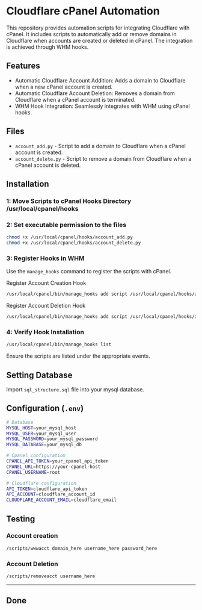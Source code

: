 # Cloudflare cPanel Automation
 
This repository provides automation scripts for integrating Cloudflare with cPanel. It includes scripts to automatically add or remove domains in Cloudflare when accounts are created or deleted in cPanel. The integration is achieved through WHM hooks.

## Features
* Automatic Cloudflare Account Addition: Adds a domain to Cloudflare when a new cPanel account is created.
* Automatic Cloudflare Account Deletion: Removes a domain from Cloudflare when a cPanel account is terminated.
* WHM Hook Integration: Seamlessly integrates with WHM using cPanel hooks.

## Files
* ```account_add.py``` - Script to add a domain to Cloudflare when a cPanel account is created.
* ```account_delete.py``` - Script to remove a domain from Cloudflare when a cPanel account is deleted.

## Installation
### 1: Move Scripts to cPanel Hooks Directory /usr/local/cpanel/hooks
### 2: Set executable permission to the files
```bash
chmod +x /usr/local/cpanel/hooks/account_add.py
chmod +x /usr/local/cpanel/hooks/account_delete.py
```
### 3: Register Hooks in WHM
Use the ```manage_hooks``` command to register the scripts with cPanel.

Register Account Creation Hook
```bash 
/usr/local/cpanel/bin/manage_hooks add script /usr/local/cpanel/hooks/account_add.py --event Account::Create --stage post
```
Register Account Deletion Hook
```bash 
/usr/local/cpanel/bin/manage_hooks add script /usr/local/cpanel/hooks/account_add.py --event Account::Create --stage post
```
### 4: Verify Hook Installation
```bash
/usr/local/cpanel/bin/manage_hooks list
```
Ensure the scripts are listed under the appropriate events.

## Setting Database
Import ```sql_structure.sql``` file into your mysql database.

## Configuration (```.env```)
```bash
# Database
MYSQL_HOST=your_mysql_host
MYSQL_USER=your_mysql_user
MYSQL_PASSWORD=your_mysql_password
MYSQL_DATABASE=your_mysql_db

# Cpanel configuration
CPANEL_API_TOKEN=your_cpanel_api_token
CPANEL_URL=https://your-cpanel-host
CPANEL_USERNAME=root

# Cloudflare configuration
API_TOKEN=cloudflare_api_token
API_ACCOUNT=cloudflare_account_id
CLOUDFLARE_ACCOUNT_EMAIL=cloudflare_email
```

## Testing

### Account creation
```bash
/scripts/wwwacct domain_here username_here password_here
```
### Account Deletion
```bash
/scripts/removeacct username_here
```
______________________________________________

## Done


